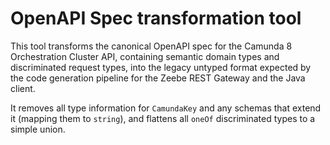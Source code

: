 # OpenAPI Spec transformation tool

This tool transforms the canonical OpenAPI spec for the Camunda 8 Orchestration Cluster API, containing semantic domain types and discriminated request types, into the legacy untyped format expected by the code generation pipeline for the Zeebe REST Gateway and the Java client.

It removes all type information for `CamundaKey` and any schemas that extend it (mapping them to `string`), and flattens all `oneOf` discriminated types to a simple union.